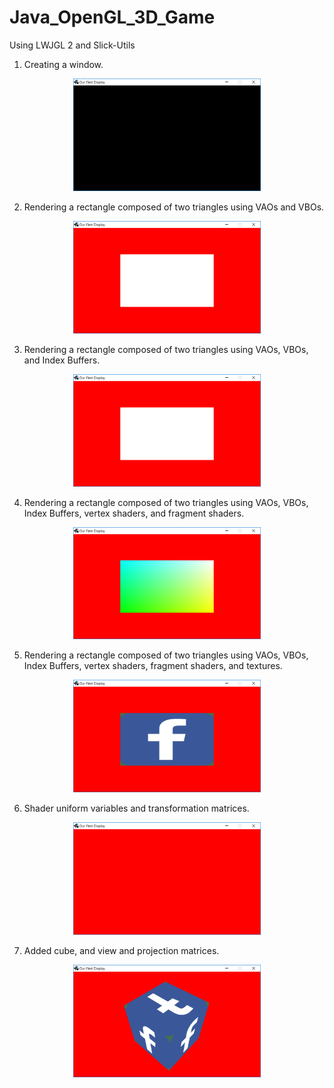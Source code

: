 # Java_OpenGL_3D_Game
Using LWJGL 2 and Slick-Utils

1. Creating a window.
<p align="center">
  <img width="300" src="https://github.com/georgebzhang/Java_OpenGL_3D_Game/blob/master/Readme_img/1.PNG">
</p>

2. Rendering a rectangle composed of two triangles using VAOs and VBOs.
<p align="center">
  <img width="300" src="https://github.com/georgebzhang/Java_OpenGL_3D_Game/blob/master/Readme_img/2.PNG">
</p>

3. Rendering a rectangle composed of two triangles using VAOs, VBOs, and Index Buffers.
<p align="center">
  <img width="300" src="https://github.com/georgebzhang/Java_OpenGL_3D_Game/blob/master/Readme_img/3.PNG">
</p>

4. Rendering a rectangle composed of two triangles using VAOs, VBOs, Index Buffers, vertex shaders, and fragment shaders.
<p align="center">
  <img width="300" src="https://github.com/georgebzhang/Java_OpenGL_3D_Game/blob/master/Readme_img/4.PNG">
</p>

5. Rendering a rectangle composed of two triangles using VAOs, VBOs, Index Buffers, vertex shaders, fragment shaders, and textures.
<p align="center">
  <img width="300" src="https://github.com/georgebzhang/Java_OpenGL_3D_Game/blob/master/Readme_img/5.PNG">
</p>

6. Shader uniform variables and transformation matrices.
<p align="center">
  <img width="300" src="https://github.com/georgebzhang/Java_OpenGL_3D_Game/blob/master/Readme_img/6.PNG">
</p>

7. Added cube, and view and projection matrices.
<p align="center">
  <img width="300" src="https://github.com/georgebzhang/Java_OpenGL_3D_Game/blob/master/Readme_img/7.PNG">
</p>
